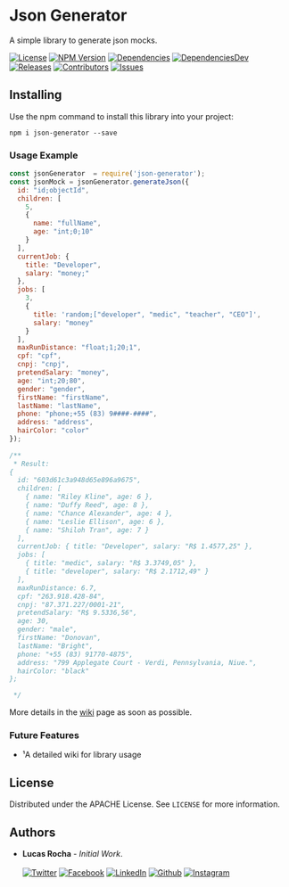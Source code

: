 # Json Generator
A simple library to generate json mocks.

[![License][license-image]][license-url] [![NPM Version][npm-image]][npm-url]  [![Dependencies][dependencies-image]][dependencies-url] [![DependenciesDev][dependencies-dev-image]][dependencies-dev-url] [![Releases][releases-image]][releases-url]  [![Contributors][contributors-image]][contributors-url] [![Issues][issues-image]][issues-url]

## Installing  
Use the npm command to install this library into your project:  
```shell 
npm i json-generator --save  
```

### Usage Example
```js 
const jsonGenerator  = require('json-generator');
const jsonMock = jsonGenerator.generateJson({
  id: "id;objectId",
  children: [
    5,
    {
      name: "fullName",
      age: "int;0;10"
    }
  ],
  currentJob: {
    title: "Developer",
    salary: "money;"
  },
  jobs: [
    3,
    {
      title: 'random;["developer", "medic", "teacher", "CEO"]',
      salary: "money"
    }
  ],
  maxRunDistance: "float;1;20;1",
  cpf: "cpf",
  cnpj: "cnpj",
  pretendSalary: "money",
  age: "int;20;80",
  gender: "gender",
  firstName: "firstName",
  lastName: "lastName",
  phone: "phone;+55 (83) 9####-####",
  address: "address",
  hairColor: "color"
});
  
/**  
 * Result:  
{
  id: "603d61c3a948d65e896a9675",
  children: [
    { name: "Riley Kline", age: 6 },
    { name: "Duffy Reed", age: 8 },
    { name: "Chance Alexander", age: 4 },
    { name: "Leslie Ellison", age: 6 },
    { name: "Shiloh Tran", age: 7 }
  ],
  currentJob: { title: "Developer", salary: "R$ 1.4577,25" },
  jobs: [
    { title: "medic", salary: "R$ 3.3749,05" },
    { title: "developer", salary: "R$ 2.1712,49" }
  ],
  maxRunDistance: 6.7,
  cpf: "263.918.428-84",
  cnpj: "87.371.227/0001-21",
  pretendSalary: "R$ 9.5336,56",
  age: 30,
  gender: "male",
  firstName: "Donovan",
  lastName: "Bright",
  phone: "+55 (83) 91770-4875",
  address: "799 Applegate Court - Verdi, Pennsylvania, Niue.",
  hairColor: "black"
};

 */  
```  

More details in the [wiki](https://github.com/lucasrochagit/json-generator/wiki) page as soon as possible.

### Future Features  
- ¹A detailed wiki for library usage

## License

Distributed under the APACHE License. See `LICENSE` for more information.

<!-- CONTACT -->

## Authors

- **Lucas Rocha** - _Initial Work_. </br></br>
  [![Twitter](https://img.shields.io/static/v1?label=twitter&message=@lucasrochacc&color=16A4FB)](https://twitter.com/lucasrochacc)
  [![Facebook](https://img.shields.io/static/v1?label=facebook&message=@lucasrochacc&color=0F8EF2)](https://www.facebook.com/lucasrochacc)
  [![LinkedIn](https://img.shields.io/static/v1?label=linkedin&message=@lucasrochacc&color=0A66C2)](https://www.linkedin.com/in/lucasrochacc/)
  [![Github](https://img.shields.io/static/v1?label=github&message=@lucasrochagit&color=black)](https://github.com/lucasrochagit/)
  [![Instagram](https://img.shields.io/static/v1?label=instagram&message=@lucasrochacc&color=BF2A6D)](https://www.instagram.com/lucasrochacc/) </br></br>
  

[//]: # (These are reference links used in the body of this note.)
[node.js]: <https://nodejs.org>  
[npm.js]: <https://www.npmjs.com/>  
[license-image]: https://img.shields.io/badge/license-Apache%202-blue.svg
[license-url]: https://github.com/lucasrochagit/json-generator/blob/main/LICENSE
[npm-image]: https://img.shields.io/npm/v/json-generator.svg?color=red&logo=npm
[npm-url]: https://npmjs.org/package/json-generator
[dependencies-image]: https://shields.io/badge/dependencies-0-green
[dependencies-url]: https://shields.io/badge/dependencies-0-green
[dependencies-dev-image]: https://shields.io/badge/devDependencies-0-green
[dependencies-dev-url]: https://shields.io/badge/devDependencies-0-green
[releases-image]: https://img.shields.io/github/release-date/lucasrochagit/json-generator.svg
[releases-url]: https://github.com/lucasrochagit/json-generator/releases
[contributors-image]: https://img.shields.io/github/contributors/lucasrochagit/json-generator.svg?color=green
[contributors-url]: https://github.com/lucasrochagit/json-generator/graphs/contributors
[issues-image]: https://img.shields.io/github/issues/lucasrochagit/json-generator.svg
[issues-url]: https://github.com/lucasrochagit/json-generator/issues
